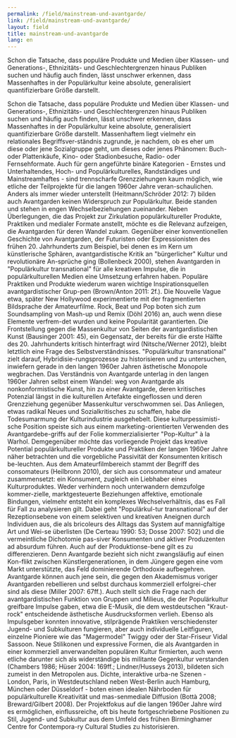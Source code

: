 ```yaml
---
permalink: /field/mainstream-und-avantgarde/
link: /field/mainstream-und-avantgarde/
layout: field
title: mainstream-und-avantgarde
lang: en
---
```


Schon die Tatsache, dass populäre Produkte und Medien über Klassen- und Generations-, Ethnizitäts- und Geschlechtergrenzen hinaus Publiken suchen und häufig auch finden, lässt unschwer erkennen, dass Massenhaftes in der Populärkultur keine absolute, generalisiert quantifizierbare Größe darstellt.
<!-- more -->

Schon die Tatsache, dass populäre Produkte und Medien über Klassen- und Generations-, Ethnizitäts- und Geschlechtergrenzen hinaus Publiken suchen und häufig auch finden, lässt unschwer erkennen, dass Massenhaftes in der Populärkultur keine absolute, generalisiert quantifizierbare Größe darstellt. Massenhaftem liegt vielmehr ein relationales Begriffsver-ständnis zugrunde, je nachdem, ob es eher um diese oder jene Sozialgruppe geht, um dieses oder jenes Phänomen: Buch- oder Plattenkäufe, Kino- oder Stadionbesuche, Radio- oder Fernsehformate. Auch für gern angeführte binäre Kategorien - Ernstes und Unterhaltendes, Hoch- und Populärkulturelles, Randständiges und Mainstreamhaftes - sind trennscharfe Grenzziehungen kaum möglich, wie etliche der Teilprojekte für die langen 1960er Jahre veran-schaulichen. Anders als immer wieder unterstellt (Heitmann/Schröder 2012: 7) bilden auch Avantgarden keinen Widerspruch zur Populärkultur. Beide standen und stehen in engen Wechselbeziehungen zueinander. 
Neben Überlegungen, die das Projekt zur Zirkulation populärkultureller Produkte, Praktiken und medialer Formate anstellt, möchte es die Relevanz aufzeigen, die Avantgarden für deren Wandel zukam. Gegenüber einer konventionellen Geschichte von Avantgarden, der Futuristen oder Expressionisten des frühen 20. Jahrhunderts zum Beispiel, bei denen es im Kern um künstlerische Sphären, avantgardistische Kritik an "bürgerlicher" Kultur und revolutionäre An-sprüche ging (Bollenbeck 2000), stehen Avantgarden in "Populärkultur transnational" für alle kreativen Impulse, die in populärkulturellen Medien eine Umsetzung erfahren haben. Populäre Praktiken und Produkte wiederum waren wichtige Inspirationsquellen avantgardistischer Grup-pen (Brown/Anton 2011: 2f.). Die Nouvelle Vague etwa, später New Hollywood experimentierte mit der fragmentierten Bildsprache der Amateurfilme. Rock, Beat und Pop boten sich zum Soundsampling von Mash-up und Remix (Döhl 2016) an, auch wenn diese Elemente verfrem-det wurden und keine Popularität garantierten. Die Frontstellung gegen die Massenkultur von Seiten der avantgardistischen Kunst (Bausinger 2001: 45), ein Gegensatz, der bereits für die erste Hälfte des 20. Jahrhunderts kritisch hinterfragt wird (Nitsche/Werner 2012), bleibt letztlich eine Frage des Selbstverständnisses. "Populärkultur transnational" zielt darauf, Hybridisie-rungsprozesse zu historisieren und zu untersuchen, inwiefern gerade in den langen 1960er Jahren ästhetische Monopole wegbrachen. 
Das Verständnis von Avantgarde unterlag in den langen 1960er Jahren selbst einem Wandel: weg von Avantgarde als nonkonformistische Kunst, hin zu einer Avantgarde, deren kritisches Potenzial längst in die kulturellen Artefakte eingeflossen und deren Grenzziehung gegenüber Massenkultur verschwommen sei. Das Anliegen, etwas radikal Neues und Sozialkritisches zu schaffen, habe die Todesumarmung der Kulturindustrie ausgehebelt. Diese kulturpessimisti-sche Position speiste sich aus einem marketing-orientierten Verwenden des Avantgardebe-griffs auf der Folie kommerzialisierter "Pop-Kultur" à la Warhol. Demgegenüber möchte das vorliegende Projekt das kreative Potential populärkultureller Produkte und Praktiken der langen 1960er Jahre näher betrachten und die vorgebliche Passivität der Konsumenten kritisch be-leuchten. Aus dem Amateurfilmbereich stammt der Begriff des consomateurs (Heilbronn 2010), der sich aus consommateur und amateur zusammensetzt: ein Konsument, zugleich ein Liebhaber eines Kulturproduktes. Weder verhindern noch unterwandern demzufolge kommer-zielle, marktgesteuerte Beziehungen affektive, emotionale Bindungen, vielmehr entsteht ein komplexes Wechselverhältnis, das es Fall für Fall zu analysieren gilt. Dabei geht "Populärkul-tur transnational" auf der Rezeptionsebene von einem selektiven und kreativen Aneignen durch Individuen aus, die als bricoleurs des Alltags das System auf mannigfaltige Art und Wei-se überlisten (De Certeau 1990: 53; Dosse 2007: 502) und die vermeintliche Dichotomie pas-siver Konsumenten und aktiver Produzenten ad absurdum führen. Auch auf der Produktionse-bene gilt es zu differenzieren. Denn Avantgarde bezieht sich nicht zwangsläufig auf einen Kon-flikt zwischen Künstlergenerationen, in dem Jüngere gegen eine vom Markt unterstützte, das Feld dominierende Orthodoxie aufbegehren. Avantgarde können auch jene sein, die gegen den Akademismus voriger Avantgarden rebellieren und selbst durchaus kommerziell erfolgrei-cher sind als diese (Miller 2007: 67ff.).
Auch stellt sich die Frage nach der avantgardistischen Funktion von Gruppen und Milieus, die der Populärkultur greifbare Impulse gaben, etwa die E-Musik, die dem westdeutschen "Kraut-rock" entscheidende ästhetische Ausdrucksformen verlieh. Ebenso als Impulsgeber konnten innovative, stilprägende Praktiken verschiedenster Jugend- und Subkulturen fungieren, aber auch individuelle Leitfiguren, einzelne Pioniere wie das "Magermodel" Twiggy oder der Star-Friseur Vidal Sassoon. Neue Stilikonen und expressive Formen, die als Avantgarden in einer kommerziell anverwandelten populären Kultur firmierten, auch wenn etliche darunter sich als widerständige bis militante Gegenkultur verstanden (Chambers 1986; Hüser 2004: 169ff.; Lindner/Husseys 2013), bildeten sich zumeist in den Metropolen aus. Dichte, interaktive urba-ne Szenen - London, Paris, in Westdeutschland neben West-Berlin auch Hamburg, München oder Düsseldorf - boten einen idealen Nährboden für populärkulturelle Kreativität und mas-senmediale Diffusion (Bottà 2008; Breward/Gilbert 2008). Der Projektfokus auf die langen 1960er Jahre wird es ermöglichen, einflussreiche, oft bis heute fortgeschriebene Positionen zu Stil, Jugend- und Subkultur aus dem Umfeld des frühen Birminghamer Centre for Contempora-ry Cultural Studies zu historisieren.

